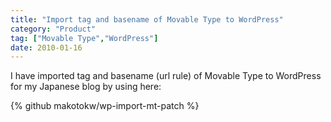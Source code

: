```yaml
---
title: "Import tag and basename of Movable Type to WordPress"
category: "Product"
tag: ["Movable Type","WordPress"]
date: 2010-01-16
---
```

I have imported tag and basename (url rule) of Movable Type to WordPress for my Japanese blog by using here:

{% github makotokw/wp-import-mt-patch %}
